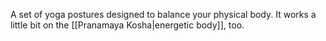 A set of yoga postures designed to balance your physical body. It works a little bit on the [[Pranamaya Kosha|energetic body]], too.
